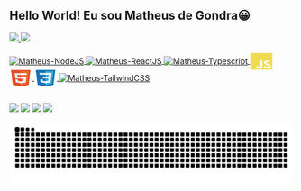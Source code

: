 ## Hello World! Eu sou Matheus de Gondra😀


<div>
  <a href="https://github.com/matheusgondra">
  <img height="180em" src="https://github-readme-stats.vercel.app/api?username=matheusgondra&show_icons=true&theme=react&include_all_commits=true&count_private=true"/>
  <img height="180em" src="https://github-readme-stats.vercel.app/api/top-langs/?username=matheusgondra&layout=compact&langs_count=7&theme=react"/>
</div>


<!-- ícones: https://devicon.dev/ -->  
<div style="display: inline_block"><br>
  <img align="center" alt="Matheus-NodeJS" title="NodeJS" height="30" width="40" src="https://cdn.jsdelivr.net/gh/devicons/devicon/icons/nodejs/nodejs-original.svg" />
  <img align="center" alt="Matheus-ReactJS" title="ReactJS" height="30" width="40" src="https://cdn.jsdelivr.net/gh/devicons/devicon/icons/react/react-original.svg" />
  <img align="center" alt="Matheus-Typescript" title="Typescript" height="30" width="40" src="https://cdn.jsdelivr.net/gh/devicons/devicon/icons/typescript/typescript-original.svg" />
  <img align="center" alt="Matheus-Js" title="Javascript" height="30" width="40" src="https://raw.githubusercontent.com/devicons/devicon/master/icons/javascript/javascript-plain.svg">
  <img align="center" alt="Matheus-HTML" title="HTML" height="30" width="40" src="https://raw.githubusercontent.com/devicons/devicon/master/icons/html5/html5-original.svg">
  <img align="center" alt="Matheus-CSS" title="CSS" height="30" width="40" src="https://raw.githubusercontent.com/devicons/devicon/master/icons/css3/css3-original.svg">
  <img align="center" alt="Matheus-TailwindCSS" title="TailwindCSS" height="30" width="40" src="https://cdn.jsdelivr.net/gh/devicons/devicon/icons/tailwindcss/tailwindcss-plain.svg" />
</div>
  
##

<!-- imagens: https://dev.to/envoy_/150-badges-for-github-pnk -->
<div> 
  <a href="mailto:matheusgondra951@gmail.com"><img src="https://img.shields.io/badge/Gmail-D14836?style=for-the-badge&logo=gmail&logoColor=white"></a>
  <a href="https://twitter.com/DeGondra"><img src="https://img.shields.io/badge/Twitter-1DA1F2?style=for-the-badge&logo=twitter&logoColor=white"></a>
  <a href="https://www.linkedin.com/in/matheus-gondra-a187a81a3/"><img src="https://img.shields.io/badge/LinkedIn-0077B5?style=for-the-badge&logo=linkedin&logoColor=white"></a>
  <a href="https://www.twitch.tv/degondra/"><img src="https://img.shields.io/badge/Twitch-9146FF?style=for-the-badge&logo=twitch&logoColor=white"></a>
  
  ![Snake animation](https://github.com/Matheus-Gondra/Matheus-Gondra/blob/output/github-contribution-grid-snake.svg)
 </div>
